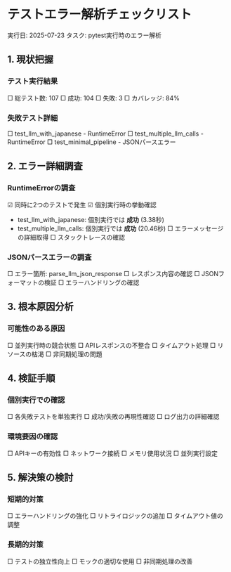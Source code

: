 # テストエラー解析チェックリスト

実行日: 2025-07-23
タスク: pytest実行時のエラー解析

## 1. 現状把握

### テスト実行結果
□ 総テスト数: 107
□ 成功: 104
□ 失敗: 3
□ カバレッジ: 84%

### 失敗テスト詳細
□ test_llm_with_japanese - RuntimeError
□ test_multiple_llm_calls - RuntimeError
□ test_minimal_pipeline - JSONパースエラー

## 2. エラー詳細調査

### RuntimeErrorの調査
☑ 同時に2つのテストで発生
☑ 個別実行時の挙動確認
  - test_llm_with_japanese: 個別実行では **成功** (3.38秒)
  - test_multiple_llm_calls: 個別実行では **成功** (20.46秒)
□ エラーメッセージの詳細取得
□ スタックトレースの確認

### JSONパースエラーの調査
□ エラー箇所: parse_llm_json_response
□ レスポンス内容の確認
□ JSONフォーマットの検証
□ エラーハンドリングの確認

## 3. 根本原因分析

### 可能性のある原因
□ 並列実行時の競合状態
□ APIレスポンスの不整合
□ タイムアウト処理
□ リソースの枯渇
□ 非同期処理の問題

## 4. 検証手順

### 個別実行での確認
□ 各失敗テストを単独実行
□ 成功/失敗の再現性確認
□ ログ出力の詳細確認

### 環境要因の確認
□ APIキーの有効性
□ ネットワーク接続
□ メモリ使用状況
□ 並列実行設定

## 5. 解決策の検討

### 短期的対策
□ エラーハンドリングの強化
□ リトライロジックの追加
□ タイムアウト値の調整

### 長期的対策
□ テストの独立性向上
□ モックの適切な使用
□ 非同期処理の改善